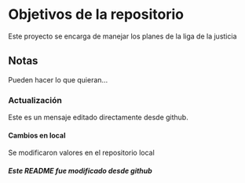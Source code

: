 # Objetivos de la repositorio

Este proyecto se encarga de manejar los planes de la liga de la justicia


## Notas
Pueden hacer lo que quieran...

### Actualización 

Este es un mensaje editado directamente desde github.

#### Cambios en local 

Se modificaron valores en el repositorio local

##### Este README fue modificado desde github

